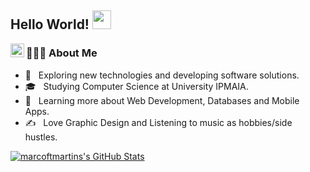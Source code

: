 ## Hello World! <img src="https://raw.githubusercontent.com/iampavangandhi/iampavangandhi/master/gifs/Hi.gif" width="30px"></h2>

<a href="https://github.com/marcoftmartins">
  <img align="left" alt="marcoftmartins's Github" width="22px" src="https://cdn.jsdelivr.net/npm/simple-icons@v3/icons/github.svg" />
</a>

<h3> 👨🏻‍💻 About Me </h3>

- 🤔 &nbsp; Exploring new technologies and developing software solutions.
- 🎓 &nbsp; Studying Computer Science at University IPMAIA.
- 🌱 &nbsp; Learning more about Web Development, Databases and Mobile Apps.
- ✍️ &nbsp; Love Graphic Design and Listening to music as hobbies/side hustles.

[![marcoftmartins's GitHub Stats](https://github-readme-stats.vercel.app/api?username=marcoftmartins&show_icons=true)](https://github.com/marcoftmartins)
